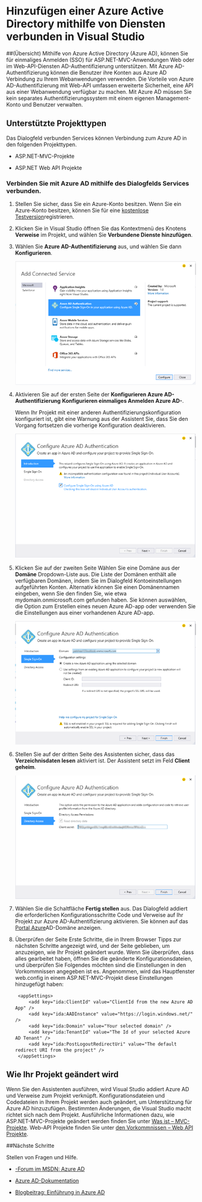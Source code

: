 <properties 
   pageTitle="Hinzufügen einer Azure Active Directory mithilfe von Diensten verbunden in Visual Studio | Microsoft Azure"
   description="Hinzufügen einer Azure Active Directory mithilfe des Dialogfelds Visual Studio verbunden Dienste hinzufügen"
   services="visual-studio-online"
   documentationCenter="na"
   authors="TomArcher"
   manager="douge"
   editor="" />
<tags 
   ms.service="active-directory"
   ms.devlang="multiple"
   ms.topic="article"
   ms.tgt_pltfrm="na"
   ms.workload="na"
   ms.date="08/15/2016"
   ms.author="tarcher" />

# <a name="adding-an-azure-active-directory-by-using-connected-services-in-visual-studio"></a>Hinzufügen einer Azure Active Directory mithilfe von Diensten verbunden in Visual Studio 

##<a name="overview"></a>(Übersicht)
Mithilfe von Azure Active Directory (Azure AD), können Sie für einmaliges Anmelden (SSO) für ASP.NET-MVC-Anwendungen Web oder im Web-API-Diensten AD-Authentifizierung unterstützen. Mit Azure AD-Authentifizierung können die Benutzer ihre Konten aus Azure AD Verbindung zu Ihrem Webanwendungen verwenden. Die Vorteile von Azure AD-Authentifizierung mit Web-API umfassen erweiterte Sicherheit, eine API aus einer Webanwendung verfügbar zu machen. Mit Azure AD müssen Sie kein separates Authentifizierungssystem mit einem eigenen Management-Konto und Benutzer verwalten.

## <a name="supported-project-types"></a>Unterstützte Projekttypen

Das Dialogfeld verbunden Services können Verbindung zum Azure AD in den folgenden Projekttypen.

- ASP.NET-MVC-Projekte

- ASP.NET Web API Projekte


### <a name="connect-to-azure-ad-using-the-connected-services-dialog"></a>Verbinden Sie mit Azure AD mithilfe des Dialogfelds Services verbunden.

1. Stellen Sie sicher, dass Sie ein Azure-Konto besitzen. Wenn Sie ein Azure-Konto besitzen, können Sie für eine [kostenlose Testversion](http://go.microsoft.com/fwlink/?LinkId=518146)registrieren.

1. Klicken Sie in Visual Studio öffnen Sie das Kontextmenü des Knotens **Verweise** im Projekt, und wählen Sie **Verbundene Dienste hinzufügen**.
1. Wählen Sie **Azure AD-Authentifizierung** aus, und wählen Sie dann **Konfigurieren**.

    ![Wählen Sie aus Azure AD-Authentifizierung hinzufügen](./media/vs-azure-tools-connected-services-add-active-directory/connected-services-add-active-directory.png)

1. Aktivieren Sie auf der ersten Seite der **Konfigurieren Azure AD-Authentifizierung** **Konfigurieren einmaliges Anmelden Azure AD-**.

    Wenn Ihr Projekt mit einer anderen Authentifizierungskonfiguration konfiguriert ist, gibt eine Warnung aus der Assistent Sie, dass Sie den Vorgang fortsetzen die vorherige Konfiguration deaktivieren.

    ![Konfigurieren von Azure AD im Assistenten](./media/vs-azure-tools-connected-services-add-active-directory/configure-azure-ad-wizard-1.png)

1.  Klicken Sie auf der zweiten Seite Wählen Sie eine Domäne aus der **Domäne** Dropdown-Liste aus. Die Liste der Domänen enthält alle verfügbaren Domänen, indem Sie im Dialogfeld Kontoeinstellungen aufgeführten Konten. Alternativ können Sie einen Domänennamen eingeben, wenn Sie den finden Sie, wie etwa mydomain.onmicrosoft.com gefunden haben. Sie können auswählen, die Option zum Erstellen eines neuen Azure AD-app oder verwenden Sie die Einstellungen aus einer vorhandenen Azure AD-app. 

    ![Konfigurieren von Azure AD im Assistenten](./media/vs-azure-tools-connected-services-add-active-directory/configure-azure-ad-wizard-2.png)


1. Stellen Sie auf der dritten Seite des Assistenten sicher, dass das **Verzeichnisdaten lesen** aktiviert ist. Der Assistent setzt im Feld **Client geheim**. 

    ![Konfigurieren von Azure AD im Assistenten](./media/vs-azure-tools-connected-services-add-active-directory/configure-azure-ad-wizard-3.png)

1. Wählen Sie die Schaltfläche **Fertig stellen** aus. Das Dialogfeld addiert die erforderlichen Konfigurationsschritte Code und Verweise auf Ihr Projekt zur Azure AD-Authentifizierung aktivieren. Sie können auf das [Portal Azure](http://go.microsoft.com/fwlink/p/?LinkID=525040)AD-Domäne anzeigen.

1. Überprüfen der Seite Erste Schritte, die in Ihrem Browser Tipps zur nächsten Schritte angezeigt wird, und der Seite geblieben, um anzuzeigen, wie Ihr Projekt geändert wurde. Wenn Sie überprüfen, dass alles gearbeitet haben, öffnen Sie die geänderte Konfigurationsdateien, und überprüfen Sie Folgendes möchten sind die Einstellungen in den Vorkommnissen angegeben ist es. Angenommen, wird das Hauptfenster web.config in einem ASP.NET-MVC-Projekt diese Einstellungen hinzugefügt haben:

        <appSettings> 
            <add key="ida:ClientId" value="ClientId from the new Azure AD App" />
            <add key="ida:AADInstance" value="https://login.windows.net/" />
            <add key="ida:Domain" value="Your selected domain" />
            <add key="ida:TenantId" value="The Id of your selected Azure AD Tenant" />
            <add key="ida:PostLogoutRedirectUri" value="The default redirect URI from the project" />
        </appSettings>

## <a name="how-your-project-is-modified"></a>Wie Ihr Projekt geändert wird

Wenn Sie den Assistenten ausführen, wird Visual Studio addiert Azure AD und Verweise zum Projekt verknüpft. Konfigurationsdateien und Codedateien in Ihrem Projekt werden auch geändert, um Unterstützung für Azure AD hinzuzufügen. Bestimmten Änderungen, die Visual Studio macht richtet sich nach dem Projekt. Ausführliche Informationen dazu, wie ASP.NET-MVC-Projekte geändert werden finden Sie unter [Was ist – MVC-Projekte](http://go.microsoft.com/fwlink/p/?LinkID=513809). Web-API Projekte finden Sie unter [den Vorkommnissen – Web API Projekte](http://go.microsoft.com/fwlink/p/?LinkId=513810).

##<a name="next-steps"></a>Nächste Schritte

Stellen von Fragen und Hilfe.

 - [-Forum im MSDN: Azure AD](https://social.msdn.microsoft.com/forums/azure/home?forum=WindowsAzureAD)

 - [Azure AD-Dokumentation](https://azure.microsoft.com/documentation/services/active-directory/)

 - [Blogbeitrag: Einführung in Azure AD](http://blogs.msdn.com/b/brunoterkaly/archive/2014/03/03/introduction-to-windows-azure-active-directory.aspx)

